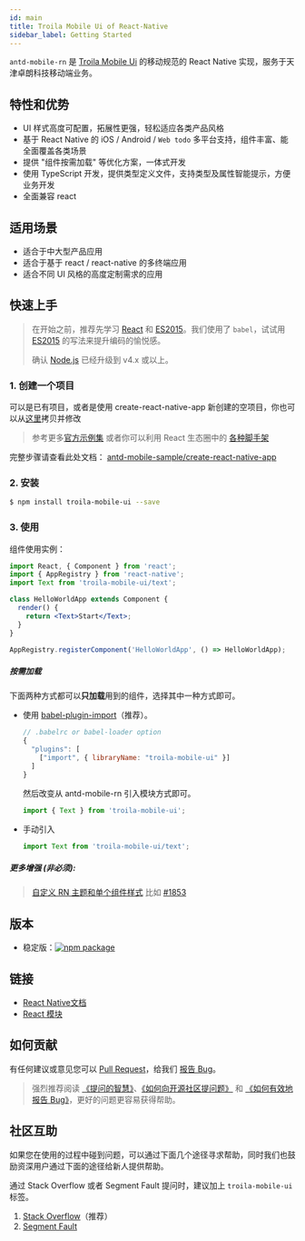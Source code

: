 ```yaml
---
id: main
title: Troila Mobile Ui of React-Native
sidebar_label: Getting Started
---
```


`antd-mobile-rn` 是 [Troila Mobile Ui](https://docusaurus.io) 的移动规范的 React Native 实现，服务于天津卓朗科技移动端业务。

## 特性和优势

- UI 样式高度可配置，拓展性更强，轻松适应各类产品风格
- 基于 React Native 的 iOS / Android / `Web todo` 多平台支持，组件丰富、能全面覆盖各类场景 
- 提供 "组件按需加载" 等优化方案，一体式开发
- 使用 TypeScript 开发，提供类型定义文件，支持类型及属性智能提示，方便业务开发
- 全面兼容 react

## 适用场景

- 适合于中大型产品应用
- 适合于基于 react / react-native 的多终端应用
- 适合不同 UI 风格的高度定制需求的应用


## 快速上手

> 在开始之前，推荐先学习 [React](http://facebook.github.io/react/) 和 [ES2015](http://babeljs.io/docs/learn-es2015/)。我们使用了 `babel`，试试用 [ES2015](http://babeljs.io/blog/2015/06/07/react-on-es6-plus) 的写法来提升编码的愉悦感。
>
> 确认 [Node.js](https://nodejs.org/en/) 已经升级到 v4.x 或以上。

### 1. 创建一个项目

可以是已有项目，或者是使用 create-react-native-app 新创建的空项目，你也可以从[这里](https://facebook.github.io/react-native/docs/getting-started)拷贝并修改

> 参考更多[官方示例集](https://facebook.github.io/react-native/docs/getting-started)
> 或者你可以利用 React 生态圈中的 [各种脚手架](https://github.com/enaqx/awesome-react#boilerplates)

完整步骤请查看此处文档： [antd-mobile-sample/create-react-native-app](https://github.com/troila-mobile/troila-mobile-ui/blob/master/docs/create-react-native-app.md)

### 2. 安装

```bash
$ npm install troila-mobile-ui --save
```

### 3. 使用

组件使用实例：

```jsx
import React, { Component } from 'react';
import { AppRegistry } from 'react-native';
import Text from 'troila-mobile-ui/text';

class HelloWorldApp extends Component {
  render() {
    return <Text>Start</Text>;
  }
}

AppRegistry.registerComponent('HelloWorldApp', () => HelloWorldApp);
```

##### 按需加载

下面两种方式都可以**只加载**用到的组件，选择其中一种方式即可。

- 使用 [babel-plugin-import](https://github.com/ant-design/babel-plugin-import)（推荐）。

   ```js
   // .babelrc or babel-loader option
   {
     "plugins": [
       ["import", { libraryName: "troila-mobile-ui" }]
     ]
   }
   ```

   然后改变从 antd-mobile-rn 引入模块方式即可。

   ```jsx
   import { Text } from 'troila-mobile-ui';
   ```


- 手动引入

   ```jsx
   import Text from 'troila-mobile-ui/text';
   ```

##### 更多增强 (非必须):

> [自定义 RN 主题和单个组件样式](https://github.com/ant-design/antd-mobile-samples/tree/master/rn-custom-ui#antd-mobile-with-rn-custom-ui)
> 比如 [#1853](https://github.com/ant-design/ant-design-mobile/issues/1853)

## 版本

- 稳定版：[![npm package](http://img.shields.io/npm/v/troila-mobile-ui.svg?style=flat-square)](http://npmjs.com/package/troila-mobile-ui)

## 链接

- [React Native文档](https://facebook.github.io/react-native/)
- [React 模块](http://github.com/react-component)

## 如何贡献

有任何建议或意见您可以 [Pull Request](https://github.com/troila-mobile/troila-mobile-ui/pulls)，给我们 [报告 Bug](https://github.com/troila-mobile/troila-mobile-ui/issues/new)。

> 强烈推荐阅读 [《提问的智慧》](https://github.com/ryanhanwu/How-To-Ask-Questions-The-Smart-Way)、[《如何向开源社区提问题》](https://github.com/seajs/seajs/issues/545) 和 [《如何有效地报告 Bug》](http://www.chiark.greenend.org.uk/%7Esgtatham/bugs-cn.html)，更好的问题更容易获得帮助。

## 社区互助

如果您在使用的过程中碰到问题，可以通过下面几个途径寻求帮助，同时我们也鼓励资深用户通过下面的途径给新人提供帮助。

通过 Stack Overflow 或者 Segment Fault 提问时，建议加上 `troila-mobile-ui` 标签。

1. [Stack Overflow](http://stackoverflow.com/)（推荐）
2. [Segment Fault](https://segmentfault.com/)
